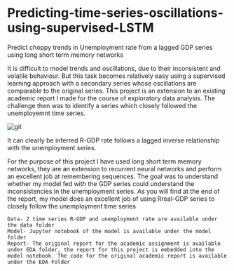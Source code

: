 # Predicting-time-series-oscillations-using-supervised-LSTM
Predict choppy trends in Unemployment rate from a lagged GDP series using long short term memory networks

It is difficult to model trends and oscillations, due to their inconsistent and volatile behaviour. But this task becomes relatively easy using a supervised learning approach with a secondary series whose oscillations are comparable to the original series. This project is an extension to an existing academic report I made for the course of exploratory data analysis. The challenge then was to identify a series which closely followed the unemployemnt time series. 

![git](https://user-images.githubusercontent.com/29556523/27756326-8e9a4d24-5dc4-11e7-8510-f14446a56f2c.png)

It can clearly be inferred R-GDP rate follows a lagged inverse relationship with the unemployment series. 

For the purpose of this project I have used long short term memory networks, they are an extension to recurrent neural networks and perform an excellent job at remembering sequences. The goal was to understand whether my model fed with the GDP series could understand the inconsistencies in the unemployment series. As you will find at the end of the report, my model does an excellent job of using Rreal-GDP series to closely follow the unemployment time series

```
Data- 2 time series R-GDP and unemployment rate are available under the data folder
Model- Jupyter notebook of the model is available under the model folder
Report- The original report for the academic assignment is available under EDA folder, the report for this project is embedded into the model notebook. The code for the original academic report is available under the EDA Folder 
```
